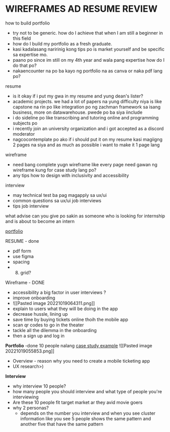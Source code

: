 # WIREFRAMES AD RESUME REVIEW



how to build portfolio
- try not to be generic. how do I achieve that when I am still a beginner in this field
- how do I build my portfolio as a fresh graduate.
- kasi kadalasang naririnig kong tips po is market yourself and be specific sa expertise mo. 
- paano po since  im still on my 4th year and wala pang expertise how do I do that po?
- nakaencounter na po ba kayo ng portfolio na as canva or naka pdf lang po?



resume
- is it okay if i put my gwa in my resume and yung dean's lister?
- academic projects. we had a lot of papers na yung difficulty niya is like capstone na rin po like integration po ng zachman framework sa isang business, more on datawarehouse. pwede po ba siya iinclude 
- i do sideline po like transcribing and tutoring online and programming subjects po
- i recently join an university organization and i got accepted as a discord moderator 
- nagcocontemplate po ako if i should put it on my resume kasi magiigng 2 pages na siya and as much as possible i want to make it 1 page lang 




wireframe
- need bang complete yugn wireframe like every page need gawan ng wireframe kung for case study lang po?
- any tips how to design with inclusivity and accessibility

interview 
- may technical test ba pag magapply sa ux/ui
- common questions sa ux/ui job interviews
- tips job interview

what advise can you give po sakin as someone who is looking for internship and is about to become an intern

[portfolio](https://blog.adplist.org/post/8-inspiring-designer-resumes-that-passed-maang-companies-bar)

RESUME - done
- pdf form
- use figma
- spacing
- 8. grid?



Wireframe - DONE
- accessibility a big factor in user interviews ?
- improve onboarding 
- ![[Pasted image 20221019064311.png]]
- explain to users what they will be doing in the app 
- decrease hussle, lining up
- save time by buying tickets online thoih the mobile app
- scan qr codes to go in the theater 
- tackle all the dilemma in the onboarding 
- then a sign up and log in

**Portfolio** -done 10 people nalang 
[case study example](https://www.behance.net/gallery/148634837/COMELEC-Voters-Portal-Case-Study)
 ![[Pasted image 20221019055853.png]]
- Overview - reason why you need to create a mobile ticketing app
- UX research>)

**Interview**
- why interview 10 people?
- how many people you should interview and what type of people you're interviewing
- Are these 10 people fit target market ar they avid movie goers
- why 2 personas?
    - depends on the number you interview and when you see cluster information like you see 5 people shows the same pattern and another five that have the same pattern

